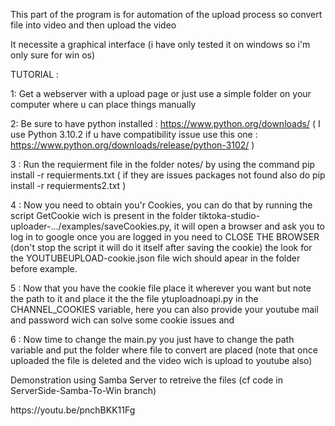 This part of the program is for automation of the upload process so convert file into video and then upload the video

It necessite a graphical interface (i have only tested it on windows so i'm only sure for win os)

TUTORIAL : 


1: Get a webserver with a upload page or just use a simple folder on your computer where u can place things manually

2: Be sure to have python installed : https://www.python.org/downloads/ ( I use Python 3.10.2 if u have compatibility issue use this one : https://www.python.org/downloads/release/python-3102/ )

3 : Run the requierment file in the folder notes/ by using the command pip install -r requierments.txt ( if they are issues packages not found also do pip install -r requierments2.txt )

4 : Now you need to obtain you'r Cookies, you can do that by running the script GetCookie wich is present in the folder tiktoka-studio-uploader-.../examples/saveCookies.py, it will open a browser and ask you to log in to google once you are logged in you need to CLOSE THE BROWSER (don't stop the script it will do it itself after saving the cookie) the look for the YOUTUBEUPLOAD-cookie.json file wich should apear in the folder before example.

5 : Now that you have the cookie file place it wherever you want but note the path to it and place it the the file ytuploadnoapi.py in the CHANNEL_COOKIES variable, here you can also provide your youtube mail and password wich can solve some cookie issues and 

6 : Now time to change the main.py you just have to change the path variable and put the folder where file to convert are placed (note that once uploaded the file is deleted and the video wich is upload to youtube also)


Demonstration using Samba Server to retreive the files (cf code in ServerSide-Samba-To-Win branch)
<html>
  <body>
      https://youtu.be/pnchBKK11Fg
  </body>
</html>
